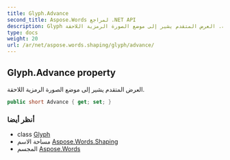 ```yaml
---
title: Glyph.Advance
second_title: Aspose.Words لمراجع .NET API
description: Glyph ملكية. العرض المتقدم يشير إلى موضع الصورة الرمزية اللاحقة.
type: docs
weight: 20
url: /ar/net/aspose.words.shaping/glyph/advance/
---
```

## Glyph.Advance property

العرض المتقدم يشير إلى موضع الصورة الرمزية اللاحقة.

```csharp
public short Advance { get; set; }
```

### أنظر أيضا

* class [Glyph](../)
* مساحة الاسم [Aspose.Words.Shaping](../../glyph/)
* المجسم [Aspose.Words](../../../)


